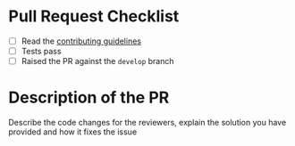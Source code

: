 # Pull Request Checklist

- [ ] Read the [contributing guidelines](https://github.com/finbourne/lusid-sdk-js/blob/master/docs/CONTRIBUTING.md)
- [ ] Tests pass
- [ ] Raised the PR against the `develop` branch

# Description of the PR

Describe the code changes for the reviewers, explain the solution you have provided and how it fixes the issue

